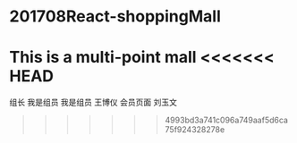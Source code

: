﻿# 201708React-shoppingMall
This is a multi-point mall
<<<<<<< HEAD
=======

组长
我是组员
我是组员
王博仪
会员页面
﻿刘玉文

>>>>>>> 4993bd3a741c096a749aaf5d6ca75f924328278e
